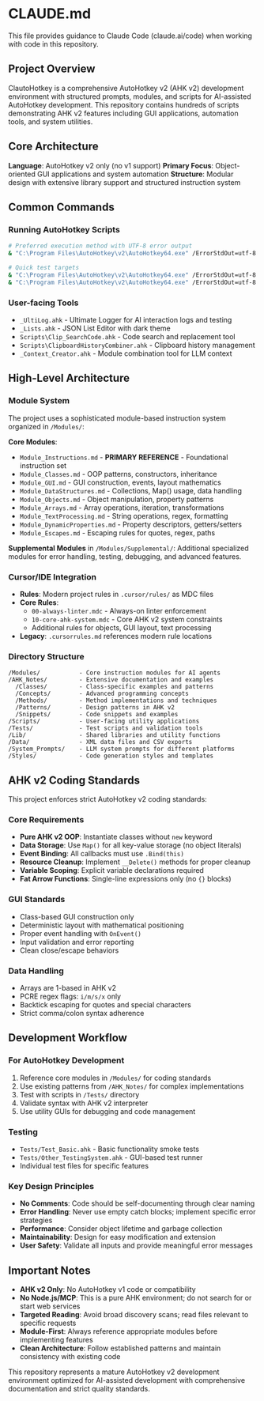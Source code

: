 # CLAUDE.md

This file provides guidance to Claude Code (claude.ai/code) when working with code in this repository.

## Project Overview

ClautoHotkey is a comprehensive AutoHotkey v2 (AHK v2) development environment with structured prompts, modules, and scripts for AI-assisted AutoHotkey development. This repository contains hundreds of scripts demonstrating AHK v2 features including GUI applications, automation tools, and system utilities.

## Core Architecture

**Language**: AutoHotkey v2 only (no v1 support)
**Primary Focus**: Object-oriented GUI applications and system automation
**Structure**: Modular design with extensive library support and structured instruction system

## Common Commands

### Running AutoHotkey Scripts
```bash
# Preferred execution method with UTF-8 error output
& "C:\Program Files\AutoHotkey\v2\AutoHotkey64.exe" /ErrorStdOut=utf-8 "<script_path>"

# Quick test targets
& "C:\Program Files\AutoHotkey\v2\AutoHotkey64.exe" /ErrorStdOut=utf-8 "Tests\Test_Basic.ahk"
& "C:\Program Files\AutoHotkey\v2\AutoHotkey64.exe" /ErrorStdOut=utf-8 "Tests\Other_TestingSystem.ahk"
```

### User-facing Tools
- `_UltiLog.ahk` - Ultimate Logger for AI interaction logs and testing
- `_Lists.ahk` - JSON List Editor with dark theme
- `Scripts\Clip_SearchCode.ahk` - Code search and replacement tool
- `Scripts\ClipboardHistoryCombiner.ahk` - Clipboard history management
- `_Context_Creator.ahk` - Module combination tool for LLM context

## High-Level Architecture

### Module System
The project uses a sophisticated module-based instruction system organized in `/Modules/`:

**Core Modules**:
- `Module_Instructions.md` - **PRIMARY REFERENCE** - Foundational instruction set
- `Module_Classes.md` - OOP patterns, constructors, inheritance
- `Module_GUI.md` - GUI construction, events, layout mathematics  
- `Module_DataStructures.md` - Collections, Map() usage, data handling
- `Module_Objects.md` - Object manipulation, property patterns
- `Module_Arrays.md` - Array operations, iteration, transformations
- `Module_TextProcessing.md` - String operations, regex, formatting
- `Module_DynamicProperties.md` - Property descriptors, getters/setters
- `Module_Escapes.md` - Escaping rules for quotes, regex, paths

**Supplemental Modules** in `/Modules/Supplemental/`:
Additional specialized modules for error handling, testing, debugging, and advanced features.

### Cursor/IDE Integration
- **Rules**: Modern project rules in `.cursor/rules/` as MDC files
- **Core Rules**: 
  - `00-always-linter.mdc` - Always-on linter enforcement
  - `10-core-ahk-system.mdc` - Core AHK v2 system constraints
  - Additional rules for objects, GUI layout, text processing
- **Legacy**: `.cursorrules.md` references modern rule locations

### Directory Structure

```
/Modules/           - Core instruction modules for AI agents
/AHK_Notes/         - Extensive documentation and examples
  /Classes/         - Class-specific examples and patterns
  /Concepts/        - Advanced programming concepts
  /Methods/         - Method implementations and techniques
  /Patterns/        - Design patterns in AHK v2
  /Snippets/        - Code snippets and examples
/Scripts/           - User-facing utility applications
/Tests/             - Test scripts and validation tools
/Lib/               - Shared libraries and utility functions
/Data/              - XML data files and CSV exports
/System_Prompts/    - LLM system prompts for different platforms
/Styles/            - Code generation styles and templates
```

## AHK v2 Coding Standards

This project enforces strict AutoHotkey v2 coding standards:

### Core Requirements
- **Pure AHK v2 OOP**: Instantiate classes without `new` keyword
- **Data Storage**: Use `Map()` for all key-value storage (no object literals)
- **Event Binding**: All callbacks must use `.Bind(this)`
- **Resource Cleanup**: Implement `__Delete()` methods for proper cleanup
- **Variable Scoping**: Explicit variable declarations required
- **Fat Arrow Functions**: Single-line expressions only (no `{}` blocks)

### GUI Standards
- Class-based GUI construction only
- Deterministic layout with mathematical positioning
- Proper event handling with `OnEvent()`
- Input validation and error reporting
- Clean close/escape behaviors

### Data Handling
- Arrays are 1-based in AHK v2
- PCRE regex flags: `i/m/s/x` only
- Backtick escaping for quotes and special characters
- Strict comma/colon syntax adherence

## Development Workflow

### For AutoHotkey Development
1. Reference core modules in `/Modules/` for coding standards
2. Use existing patterns from `/AHK_Notes/` for complex implementations
3. Test with scripts in `/Tests/` directory
4. Validate syntax with AHK v2 interpreter
5. Use utility GUIs for debugging and code management

### Testing
- `Tests/Test_Basic.ahk` - Basic functionality smoke tests
- `Tests/Other_TestingSystem.ahk` - GUI-based test runner
- Individual test files for specific features

### Key Design Principles
- **No Comments**: Code should be self-documenting through clear naming
- **Error Handling**: Never use empty catch blocks; implement specific error strategies  
- **Performance**: Consider object lifetime and garbage collection
- **Maintainability**: Design for easy modification and extension
- **User Safety**: Validate all inputs and provide meaningful error messages

## Important Notes

- **AHK v2 Only**: No AutoHotkey v1 code or compatibility
- **No Node.js/MCP**: This is a pure AHK environment; do not search for or start web services
- **Targeted Reading**: Avoid broad discovery scans; read files relevant to specific requests
- **Module-First**: Always reference appropriate modules before implementing features
- **Clean Architecture**: Follow established patterns and maintain consistency with existing code

This repository represents a mature AutoHotkey v2 development environment optimized for AI-assisted development with comprehensive documentation and strict quality standards.


